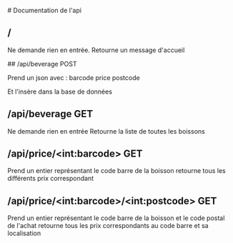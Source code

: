 # Documentation de l'api

## / 

Ne demande rien en entrée.
Retourne un message d'accueil

## /api/beverage POST

Prend un json avec :
barcode
price
postcode

Et l'insère dans la base de données

## /api/beverage GET

Ne demande rien en entrée
Retourne la liste de toutes les boissons

## /api/price/\<int:barcode\> GET

Prend un entier représentant le code barre de la boisson
retourne tous les différents prix correspondant

## /api/price/\<int:barcode\>/\<int:postcode\>  GET

Prend un entier représentant le code barre de la boisson et le code postal de l'achat
retourne tous les prix correspondants au code barre et sa localisation


